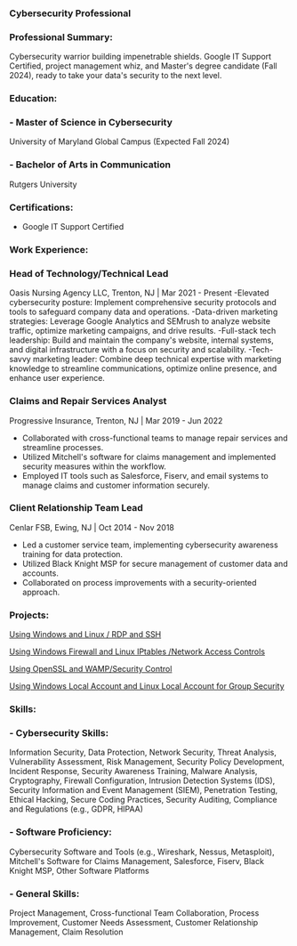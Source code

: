 ### Cybersecurity Professional

### Professional Summary:
Cybersecurity warrior building impenetrable shields. Google IT Support Certified, project management whiz, and Master's degree candidate (Fall 2024), ready to take your data's security to the next level.

### Education: 
### - Master of Science in Cybersecurity  
  University of Maryland Global Campus (Expected Fall 2024)

### - Bachelor of Arts in Communication  
  Rutgers University

### Certifications:
- Google IT Support Certified


### Work Experience:

### Head of Technology/Technical Lead
Oasis Nursing Agency LLC, Trenton, NJ | Mar 2021 - Present
-Elevated cybersecurity posture: Implement comprehensive security protocols and tools to safeguard company data and operations.
-Data-driven marketing strategies: Leverage Google Analytics and SEMrush to analyze website traffic, optimize marketing campaigns, and drive results.
-Full-stack tech leadership: Build and maintain the company's website, internal systems, and digital infrastructure with a focus on security and scalability.
-Tech-savvy marketing leader: Combine deep technical expertise with marketing knowledge to streamline communications, optimize online presence, and enhance user experience.

### Claims and Repair Services Analyst 
Progressive Insurance, Trenton, NJ | Mar 2019 - Jun 2022
- Collaborated with cross-functional teams to manage repair services and streamline processes.
- Utilized Mitchell's software for claims management and implemented security measures within the workflow.
- Employed IT tools such as Salesforce, Fiserv, and email systems to manage claims and customer information securely.

### Client Relationship Team Lead
Cenlar FSB, Ewing, NJ | Oct 2014 - Nov 2018
- Led a customer service team, implementing cybersecurity awareness training for data protection.
- Utilized Black Knight MSP for secure management of customer data and accounts.
- Collaborated on process improvements with a security-oriented approach.

### Projects: 
[Using Windows and Linux / RDP and SSH](https://github.com/AbbrinH/Portfolio/blob/af3868b4dce09c0e6a9899b9d681442f50490dd0/CST%20620%20Project%201%20Security%20Control%20Implementation%20-%20Abbrin%20Hoagland%20.pdf) 

[Using Windows Firewall and Linux IPtables /Network Access Controls](https://github.com/AbbrinH/Portfolio/blob/af3868b4dce09c0e6a9899b9d681442f50490dd0/CST%20620%20Project%202%20Security%20Control%20Implementation%20-%20Abbrin%20Hoagland.pdf) 

[Using OpenSSL and WAMP/Security Control](https://github.com/AbbrinH/Portfolio/blob/acd01ec4ee119f5edc84f04a3a3f6d1a5e5132f5/CST%20620%20Project%203%20Security%20Control%20Implementation%20-%20Abbrin%20Hoagland%20.pdf) 

[Using Windows Local Account and Linux Local Account for Group Security](https://github.com/AbbrinH/Portfolio/blob/acd01ec4ee119f5edc84f04a3a3f6d1a5e5132f5/CST%20620%20Project%204%20Security%20Control%20Implementation-%20Abbrin%20Hoagland.pdf) 



### Skills:
### - Cybersecurity Skills: 
Information Security, Data Protection, Network Security, Threat Analysis, Vulnerability Assessment, Risk Management, Security Policy Development, Incident Response, Security Awareness Training, Malware Analysis, Cryptography, Firewall Configuration, Intrusion Detection Systems (IDS), Security Information and Event Management (SIEM), Penetration Testing, Ethical Hacking, Secure Coding Practices, Security Auditing, Compliance and Regulations (e.g., GDPR, HIPAA)
### - Software Proficiency: 
Cybersecurity Software and Tools (e.g., Wireshark, Nessus, Metasploit), Mitchell's Software for Claims Management, Salesforce, Fiserv, Black Knight MSP, Other Software Platforms
### - General Skills: 
Project Management, Cross-functional Team Collaboration, Process Improvement, Customer Needs Assessment, Customer Relationship Management, Claim Resolution
